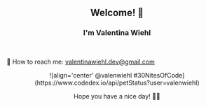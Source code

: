 ### 

<h2 align="center"> Welcome! 💛 </h2>

<h3 align="center"> I'm Valentina Wiehl </h3> </br>


📩 How to reach me: valentinawiehl.dev@gmail.com


<center> ![align='center' @valenwiehl #30NitesOfCode](https://www.codedex.io/api/petStatus?user=valenwiehl) </center>

<p align="center"> Hope you have a nice day! 🧚‍♀️ </p>


